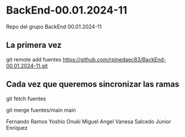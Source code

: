 # BackEnd-00.01.2024-11
Repo del grupo BackEnd 00.01.2024-11


## La primera vez
git remote add fuentes https://github.com/rpinedaec83/BackEnd-00.01.2024-11.git


## Cada vez que queremos sincronizar las ramas
git fetch fuentes

git merge fuentes/main main


Fernando Ramos
Yoshio Onuki
Miguel Angel
Vanesa Salcedo
Junior Enriquez
